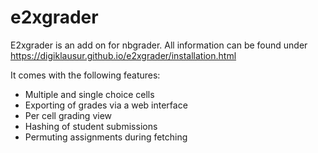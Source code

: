 # e2xgrader

E2xgrader is an add on for nbgrader. All information can be found under https://digiklausur.github.io/e2xgrader/installation.html

It comes with the following features:

- Multiple and single choice cells
- Exporting of grades via a web interface
- Per cell grading view
- Hashing of student submissions
- Permuting assignments during fetching

